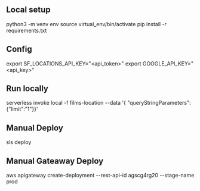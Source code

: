 ## Local setup

  python3 -m venv env
  source virtual_env/bin/activate
  pip install -r requirements.txt

## Config

  export SF_LOCATIONS_API_KEY="<api_token>"
  export GOOGLE_API_KEY="<api_key>"

## Run locally

  serverless invoke local -f films-location --data '{ "queryStringParameters": {"limit":"1"}}'

## Manual Deploy

  sls deploy

## Manual Gateaway Deploy

  aws apigateway create-deployment --rest-api-id agscg4rg20 --stage-name prod